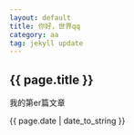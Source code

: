```yaml
---
layout: default
title: 你好，世界qq
category: aa
tag: jekyll update
---
```

<h2>{{ page.title }}</h2>
<p>我的第er篇文章</p>
<p>{{ page.date | date_to_string }}</p>